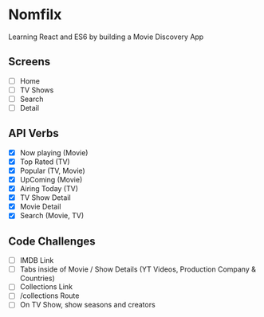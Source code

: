 # Nomfilx

Learning React and ES6 by building a Movie Discovery App

## Screens

- [ ] Home
- [ ] TV Shows
- [ ] Search
- [ ] Detail

## API Verbs

- [x] Now playing (Movie)
- [x] Top Rated (TV)
- [x] Popular (TV, Movie)
- [x] UpComing (Movie)
- [x] Airing Today (TV)
- [x] TV Show Detail
- [x] Movie Detail
- [x] Search (Movie, TV)

## Code Challenges

- [ ] IMDB Link
- [ ] Tabs inside of Movie / Show Details (YT Videos, Production Company & Countries)
- [ ] Collections Link
- [ ] /collections Route
- [ ] On TV Show, show seasons and creators
